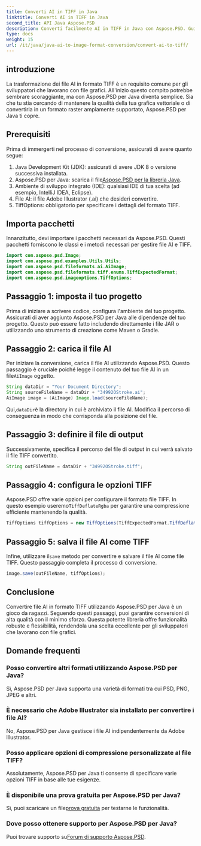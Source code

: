 ```yaml
---
title: Converti AI in TIFF in Java
linktitle: Converti AI in TIFF in Java
second_title: API Java Aspose.PSD
description: Converti facilmente AI in TIFF in Java con Aspose.PSD. Guida passo passo per gli sviluppatori. Download, configurazione e frammenti di codice inclusi.
type: docs
weight: 15
url: /it/java/java-ai-to-image-format-conversion/convert-ai-to-tiff/
---
```

## introduzione
La trasformazione dei file AI in formato TIFF è un requisito comune per gli sviluppatori che lavorano con file grafici. All'inizio questo compito potrebbe sembrare scoraggiante, ma con Aspose.PSD per Java diventa semplice. Sia che tu stia cercando di mantenere la qualità della tua grafica vettoriale o di convertirla in un formato raster ampiamente supportato, Aspose.PSD per Java ti copre.
## Prerequisiti
Prima di immergerti nel processo di conversione, assicurati di avere quanto segue:
1. Java Development Kit (JDK): assicurati di avere JDK 8 o versione successiva installata.
2.  Aspose.PSD per Java: scarica il file[Aspose.PSD per la libreria Java](https://releases.aspose.com/psd/java/).
3. Ambiente di sviluppo integrato (IDE): qualsiasi IDE di tua scelta (ad esempio, IntelliJ IDEA, Eclipse).
4. File AI: il file Adobe Illustrator (.ai) che desideri convertire.
5. TiffOptions: obbligatorio per specificare i dettagli del formato TIFF.
## Importa pacchetti
Innanzitutto, devi importare i pacchetti necessari da Aspose.PSD. Questi pacchetti forniscono le classi e i metodi necessari per gestire file AI e TIFF.
```java
import com.aspose.psd.Image;
import com.aspose.psd.examples.Utils.Utils;
import com.aspose.psd.fileformats.ai.AiImage;
import com.aspose.psd.fileformats.tiff.enums.TiffExpectedFormat;
import com.aspose.psd.imageoptions.TiffOptions;
```
## Passaggio 1: imposta il tuo progetto
Prima di iniziare a scrivere codice, configura l'ambiente del tuo progetto. Assicurati di aver aggiunto Aspose.PSD per Java alle dipendenze del tuo progetto. Questo può essere fatto includendo direttamente i file JAR o utilizzando uno strumento di creazione come Maven o Gradle.
## Passaggio 2: carica il file AI
 Per iniziare la conversione, carica il file AI utilizzando Aspose.PSD. Questo passaggio è cruciale poiché legge il contenuto del tuo file AI in un file`AiImage` oggetto.
```java
String dataDir = "Your Document Directory";
String sourceFileName = dataDir + "34992OStroke.ai";
AiImage image = (AiImage) Image.load(sourceFileName);
```
 Qui,`dataDir`è la directory in cui è archiviato il file AI. Modifica il percorso di conseguenza in modo che corrisponda alla posizione del file.
## Passaggio 3: definire il file di output
Successivamente, specifica il percorso del file di output in cui verrà salvato il file TIFF convertito.
```java
String outFileName = dataDir + "34992OStroke.tiff";
```
## Passaggio 4: configura le opzioni TIFF
 Aspose.PSD offre varie opzioni per configurare il formato file TIFF. In questo esempio useremo`TiffDeflateRgba` per garantire una compressione efficiente mantenendo la qualità.
```java
TiffOptions tiffOptions = new TiffOptions(TiffExpectedFormat.TiffDeflateRgba);
```
## Passaggio 5: salva il file AI come TIFF
 Infine, utilizzare il`save` metodo per convertire e salvare il file AI come file TIFF. Questo passaggio completa il processo di conversione.
```java
image.save(outFileName, tiffOptions);
```

## Conclusione
Convertire file AI in formato TIFF utilizzando Aspose.PSD per Java è un gioco da ragazzi. Seguendo questi passaggi, puoi garantire conversioni di alta qualità con il minimo sforzo. Questa potente libreria offre funzionalità robuste e flessibilità, rendendola una scelta eccellente per gli sviluppatori che lavorano con file grafici.
## Domande frequenti
### Posso convertire altri formati utilizzando Aspose.PSD per Java?
Sì, Aspose.PSD per Java supporta una varietà di formati tra cui PSD, PNG, JPEG e altri.
### È necessario che Adobe Illustrator sia installato per convertire i file AI?
No, Aspose.PSD per Java gestisce i file AI indipendentemente da Adobe Illustrator.
### Posso applicare opzioni di compressione personalizzate al file TIFF?
Assolutamente, Aspose.PSD per Java ti consente di specificare varie opzioni TIFF in base alle tue esigenze.
### È disponibile una prova gratuita per Aspose.PSD per Java?
 Sì, puoi scaricare un file[prova gratuita](https://releases.aspose.com/) per testarne le funzionalità.
### Dove posso ottenere supporto per Aspose.PSD per Java?
 Puoi trovare supporto su[Forum di supporto Aspose.PSD](https://forum.aspose.com/c/psd/34).
